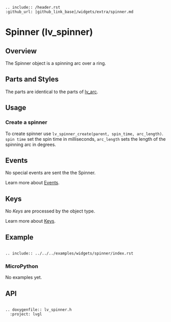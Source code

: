 ```eval_rst
.. include:: /header.rst 
:github_url: |github_link_base|/widgets/extra/spinner.md
```
# Spinner (lv_spinner)

## Overview
The Spinner object is a spinning arc over a ring. 

## Parts and Styles
The parts are identical to the parts of [lv_arc](/widgets/core/arc).

## Usage

### Create a spinner

To create spinner use `lv_spinner_create(parent, spin_time, arc_length)`. `spin time` set the spin time in milliseconds, `arc_length` sets the length of the spinning arc in degrees.

## Events
No special events are sent the the Spinner.

Learn more about [Events](/overview/events).

## Keys
No *Keys* are processed by the object type.

Learn more about [Keys](/overview/indev).



## Example

```eval_rst

.. include:: ../../../examples/widgets/spinner/index.rst

```

### MicroPython
No examples yet.

## API 

```eval_rst

.. doxygenfile:: lv_spinner.h
  :project: lvgl
        
```
